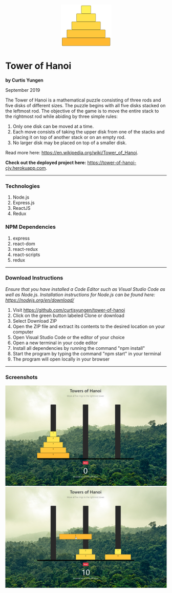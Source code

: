 <p align="center">
  <img src="./src/images/hanoi.png" alt="logo" />
</p>

# Tower of Hanoi
**by Curtis Yungen**

September 2019

The Tower of Hanoi is a mathematical puzzle consisting of three rods and five disks of different sizes. The puzzle begins with all five disks stacked on the leftmost rod. The objective of the game is to move the entire stack to the rightmost rod while abiding by three simple rules: 

1. Only one disk can be moved at a time.
2. Each move consists of taking the upper disk from one of the stacks and placing it on top of another stack or on an empty rod.
3. No larger disk may be placed on top of a smaller disk.

Read more here: https://en.wikipedia.org/wiki/Tower_of_Hanoi.

**Check out the deployed project here:** https://tower-of-hanoi-cjy.herokuapp.com.

<hr/>

### Technologies
1) Node.js
2) Express.js
3) ReactJS
4) Redux

### NPM Dependencies
1) express
2) react-dom
3) react-redux
4) react-scripts
5) redux

<hr/>

### Download Instructions

*Ensure that you have installed a Code Editor such as Visual Studio Code as well as Node.js.
Installation instructions for Node.js can be found here: https://nodejs.org/en/download/*

1) Visit https://github.com/curtisyungen/tower-of-hanoi
2) Click on the green button labeled Clone or download
3) Select Download ZIP
4) Open the ZIP file and extract its contents to the desired location on your computer
5) Open Visual Studio Code or the editor of your choice
6) Open a new terminal in your code editor
7) Install all dependencies by running the command "npm install"
8) Start the program by typing the command "npm start" in your terminal
9) The program will open locally in your browser

<hr/>

### Screenshots

![](./src/images/screenshot1.png)
<br/>
![](./src/images/screenshot2.png)
<br/>

